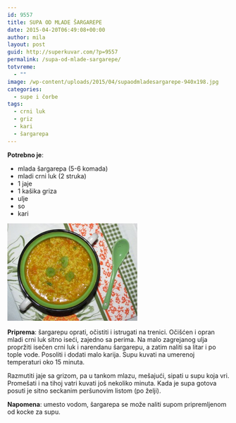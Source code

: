 ```yaml
---
id: 9557
title: SUPA OD MLADE ŠARGAREPE
date: 2015-04-20T06:49:08+00:00
author: mila
layout: post
guid: http://superkuvar.com/?p=9557
permalink: /supa-od-mlade-sargarepe/
totvreme:
  - ""
image: /wp-content/uploads/2015/04/supaodmladesargarepe-940x198.jpg
categories:
  - supe i čorbe
tags:
  - crni luk
  - griz
  - kari
  - šargarepa
---
```

**Potrebno je**:  
* mlada šargarepa (5-6 komada)  
* mladi crni luk (2 struka)  
* 1 jaje  
* 1 kašika griza  
* ulje  
* so  
* kari

![<img class="alignnone size-medium wp-image-9591" src="/wp-content/uploads/2015/04/supaodmladesargarepe-1024x768.jpg" alt="supaodmladesargarepe" width="300" height="225" />](/wp-content/uploads/2015/04/supaodmladesargarepe-e1430748136997.jpg)

**Priprema**: šargarepu oprati, očistiti i istrugati na trenici. Očišćen i opran mladi crni luk sitno iseći, zajedno sa perima. Na malo zagrejanog ulja propržiti isečen crni luk i narendanu šargarepu, a zatim naliti sa litar i po tople vode. Posoliti i dodati malo karija. Supu kuvati na umerenoj temperaturi oko 15 minuta.

Razmutiti jaje sa grizom, pa u tankom mlazu, mešajući, sipati u supu koja vri. Promešati i na tihoj vatri kuvati još nekoliko minuta. Kada je supa gotova posuti je sitno seckanim peršunovim listom (po želji).

**Napomena**:   umesto vodom, šargarepa se može naliti supom pripremljenom od kocke za supu.